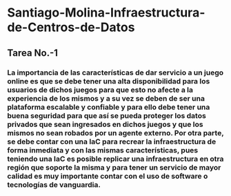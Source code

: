 # Santiago-Molina-Infraestructura-de-Centros-de-Datos

## Tarea No.-1

### La importancia de las características de dar servicio a un juego online es que se debe tener una alta disponibilidad para los usuarios de dichos juegos para que esto no afecte a la experiencia de los mismos y a su vez se deben de ser una plataforma escalable y confiable y para ello debe tener una buena seguridad para que así se pueda proteger los datos privados que sean ingresados en dichos juegos y que los mismos no sean robados por un agente externo. Por otra parte, se debe contar con una IaC para recrear la infraestructura de forma inmediata y con las mismas características, pues teniendo una IaC es posible replicar una infraestructura en otra región que soporte la misma y para tener un servicio de mayor calidad es muy importante contar con el uso de software o tecnologías de vanguardia.

